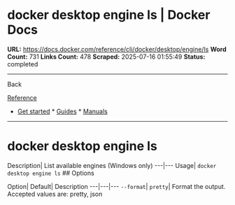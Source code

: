 # docker desktop engine ls | Docker Docs

**URL:** https://docs.docker.com/reference/cli/docker/desktop/engine/ls
**Word Count:** 731
**Links Count:** 478
**Scraped:** 2025-07-16 01:55:49
**Status:** completed

---

Back

[Reference](https://docs.docker.com/reference/)

  * [Get started](https://docs.docker.com/get-started/)   * [Guides](https://docs.docker.com/guides/)   * [Manuals](https://docs.docker.com/manuals/)

* * *

# docker desktop engine ls

Description| List available engines \(Windows only\)   ---|---   Usage| `docker desktop engine ls`      ## Options

Option| Default| Description   ---|---|---   `--format`| `pretty`| Format the output. Accepted values are: pretty, json